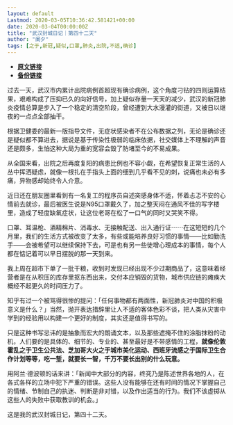 ```yaml
---
layout: default
Lastmod: 2020-03-05T10:36:42.581421+00:00
date: 2020-03-04T00:00:00Z
title: "武汉封城日记｜第四十二天"
author: "阑夕"
tags: [之于,新冠,疑似,口罩,肺炎,出院,不适,确诊]
---
```


* [**原文链接**](https://mp.weixin.qq.com/s/7tVXxOyMdC3L2t-g2Y9nmg)
* [**备份链接**](http://archive.ph/1THHQ)


过去一天，武汉市内累计出院病例首超现有确诊病例，这个角度刁钻的四则运算结果，艰难构成了压抑已久的向好信号，加上疑似存量一天天的减少，武汉的新冠肺炎疫情总算是步入了一个稳定的清空阶段，曾经遭到大水漫灌的街道，又被日以继夜的一点点全部抽干。

根据卫健委的最新一版指导文件，无症状感染者不在公布数据之列，无论是确诊还是疑似都不算进去，据说是基于传染性极弱的临床依据，社交媒体上不理解的声音还是颇多，生怕这种大局为重的宽容会毁了防堵至今的不易成果。

从全国来看，出院之后再度复阳的病患比例也不容小觑，在希望恢复正常生活的人丛中挥洒疑虑，就像一根扎在手指头上面的细到几乎看不见的刺，说痛也未必有多痛，异物感却始终令人介意。

近日还在朋友圈里看到有一名复工的程序员自述突感身体不适，怀着忐忑不安的心情前去就诊，最后被医生说是N95口罩戴久了，加之整天闷在通风不佳的写字楼里，造成了轻度缺氧症状，让这位老哥在松了一口气的同时又哭笑不得。

口罩、耳温枪、酒精棉片、消毒水、无接触配送、出入通行证⋯⋯在这短短的几个月里，我们的生活方式被改变了太多，有些或能培养良好习惯的事情——比如勤洗手——会被希望可以继续保持下去，可是也有另一些徒增心理成本的事情，每个人都在惦记着可以早日摆脱的那一天到来。

我上周在超市下单了一批干粮，收到时发现已经出现不少过期商品了，这意味着经营者是在从积压的库存里抠东西出来，交付本应销毁的货物，城市供应链的瘫痪大概经不起更久的时间压力了。

知乎有过一个被骂得很惨的提问：「任何事物都有两面性，新冠肺炎对中国的积极意义是什么？」当然，抛开表达措辞里让人不适的客体色彩不谈，把人类从灾害中学到的经验用以构建一个更好的制度，其实还是值得书写的。

只是这种书写忌讳的是抽象而宏大的朗诵文本，以及那些遮掩不住的涂脂抹粉的动机，人们要的是具体的、细节的、专业的、甚至最好是不带感情的工程，**就像伦敦霍乱之于卫生公共法、芝加哥大火之于城市美化运动、西班牙流感之于国际卫生合作计划等等，吃一堑，就要长一智，千万不要长出别的什么玩意。**

用阿兰·德波顿的话来讲：「新闻中大部分的内容，终究乃是陈述世界各地的人，在各式各样的立场中犯下严重的错误。这些人没有能够在还有时间的情况下掌握自己的情绪、节制自己的执迷、判断是非对错，以及作出适当的行为。我们不该虚掷从这些人的失败中获取教训的机会。」

这是我的武汉封城日记，第四十二天。

